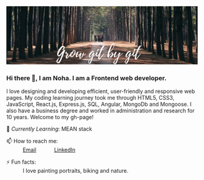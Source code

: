 <img src="https://github.com/NohaHamed/NohaHamed/blob/master/grow%20git%20by%20git.png"/>
 
### Hi there 👋, I am Noha. I am a Frontend web developer. <br>
I love designing and developing efficient, user-friendly  and responsive web pages. My coding learning journey took me through HTML5, CSS3, JavaScript, React.js, Express.js, SQL, Angular, MongoDb and Mongoose. I also have a business degree and worked in administration and research for 10 years. Welcome to my gh-page! <br>
 
<!--Resume:  [Noha Hamed Resume](https://resume.christinakopecky.com) (PDF download)-->
 
 
🌱 *Currently Learning*: MEAN stack<br>

📫 How to reach me: <br>
&nbsp;&nbsp;&nbsp;&nbsp;&nbsp;&nbsp;&nbsp;&nbsp;&nbsp;&nbsp; [Email](noha_hamed@hotmail.com)
&nbsp;&nbsp;&nbsp;&nbsp;&nbsp;&nbsp;&nbsp;&nbsp;&nbsp;&nbsp; [LinkedIn](https://www.linkedin.com/in/noha-hamed/)
 
⚡ Fun facts:<br>
&nbsp;&nbsp;&nbsp;&nbsp;&nbsp;&nbsp;&nbsp;&nbsp;&nbsp;&nbsp; I love painting portraits, biking and nature.<br>

 
 






<!--
**NohaHamed/NohaHamed** is a ✨ _special_ ✨ repository because its `README.md` (this file) appears on your GitHub profile.

Here are some ideas to get you started:

- 🔭 I’m currently working on ...
- 🌱 I’m currently learning ...
- 👯 I’m looking to collaborate on ...
- 🤔 I’m looking for help with ...
- 💬 Ask me about ...
- 📫 How to reach me: ...
- 😄 Pronouns: ...
- ⚡ Fun fact: ...
-->
